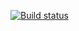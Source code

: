 [![Build status](https://ci.appveyor.com/api/projects/status/sv370ccrtvjxy2kj?svg=true)](https://ci.appveyor.com/project/volik97/react-composition-decomposition)